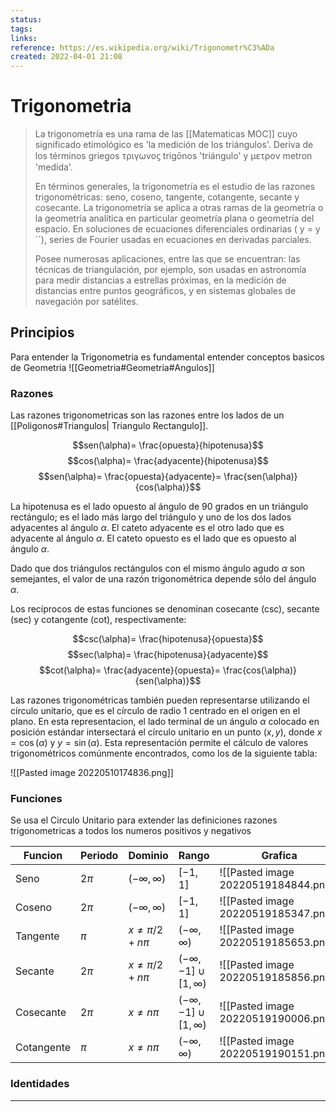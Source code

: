 ```yaml
---
status:
tags: 
links: 
reference: https://es.wikipedia.org/wiki/Trigonometr%C3%ADa
created: 2022-04-01 21:08
---
```

# Trigonometria

> La trigonometría es una rama de las [[Matematicas MOC]] cuyo significado etimológico es 'la medición de los triángulos'. Deriva de los términos griegos τριγωνοϛ trigōnos 'triángulo' y μετρον metron 'medida'.
>
> En términos generales, la trigonometría es el estudio de las razones trigonométricas: seno, coseno, tangente, cotangente, secante y cosecante. La trigonometría se aplica a otras ramas de la geometría o la geometría analítica en particular geometría plana o geometría del espacio. En soluciones de ecuaciones diferenciales ordinarias ( y = y´´), series de Fourier usadas en ecuaciones en derivadas parciales.
>
> Posee numerosas aplicaciones, entre las que se encuentran: las técnicas de triangulación, por ejemplo, son usadas en astronomía para medir distancias a estrellas próximas, en la medición de distancias entre puntos geográficos, y en sistemas globales de navegación por satélites.

## Principios
Para entender la Trigonometria es fundamental entender conceptos basicos de Geometria ![[Geometria#Geometria#Angulos]]

### Razones
Las razones trigonometricas son las razones entre los lados de un [[Poligonos#Triangulos| Triangulo Rectangulo]].

$$sen(\alpha)= \frac{opuesta}{hipotenusa}$$
$$cos(\alpha)= \frac{adyacente}{hipotenusa}$$
$$sen(\alpha)= \frac{opuesta}{adyacente}= \frac{sen(\alpha)}{cos(\alpha)}$$

La hipotenusa es el lado opuesto al ángulo de 90 grados en un triángulo rectángulo; es el lado más largo del triángulo y uno de los dos lados adyacentes al ángulo $\alpha$. El cateto adyacente es el otro lado que es adyacente al ángulo $\alpha$. El cateto opuesto es el lado que es opuesto al ángulo $\alpha$.

Dado que dos triángulos rectángulos con el mismo ángulo agudo $\alpha$ son semejantes, el valor de una razón trigonométrica depende sólo del ángulo $\alpha$.

Los recíprocos de estas funciones se denominan cosecante (csc), secante (sec) y cotangente (cot), respectivamente:

$$csc(\alpha)= \frac{hipotenusa}{opuesta}$$
$$sec(\alpha)= \frac{hipotenusa}{adyacente}$$
$$cot(\alpha)= \frac{adyacente}{opuesta}= \frac{cos(\alpha)}{sen(\alpha)}$$

Las razones trigonométricas también pueden representarse utilizando el círculo unitario, que es el círculo de radio 1 centrado en el origen en el plano. En esta representacion, el lado terminal de un ángulo $\alpha$ colocado en posición estándar intersectará el círculo unitario en un punto $(x,y)$, donde $x=\cos(\alpha)$ y $y=\sin(\alpha)$. Esta representación permite el cálculo de valores trigonométricos comúnmente encontrados, como los de la siguiente tabla:

![[Pasted image 20220510174836.png]]

### Funciones
Se usa el Circulo Unitario para extender las definiciones razones trigonometricas a todos los numeros positivos y negativos

| Funcion    | Periodo | Dominio               | Rango                             | Grafica                              |
| ---------- | ------- | --------------------- | --------------------------------- | ------------------------------------ |
| Seno       | $2\pi$  | $(- \infty, \infty)$  | $[-1, 1]$                         | ![[Pasted image 20220519184844.png]] |
| Coseno     | $2\pi$  | $(- \infty, \infty)$  | $[-1, 1]$                         | ![[Pasted image 20220519185347.png]] |
| Tangente   | $\pi$   | $x \neq \pi/2 + n\pi$ | $(- \infty, \infty)$              | ![[Pasted image 20220519185653.png]] |
| Secante    | $2\pi$  | $x \neq \pi/2 + n\pi$ | $(- \infty, -1] \cup [1, \infty)$ | ![[Pasted image 20220519185856.png]] |
| Cosecante  | $2\pi$  | $x \neq n\pi$         | $(- \infty, -1] \cup [1, \infty)$ | ![[Pasted image 20220519190006.png]] |
| Cotangente | $\pi$   | $x \neq n\pi$         | $(- \infty, \infty)$              | ![[Pasted image 20220519190151.png]] | 
### Identidades


___
